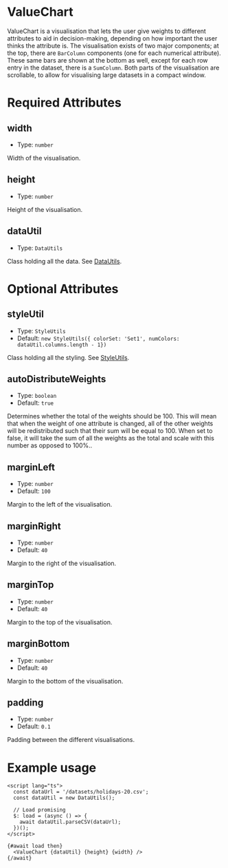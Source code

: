 # ValueChart

ValueChart is a visualisation that lets the user give weights to different attributes to aid in decision-making, depending on how important the user thinks the attribute is. The visualisation exists of two major components; at the top, there are `BarColumn` components (one for each numerical attribute). These same bars are shown at the bottom as well, except for each row entry in the dataset, there is a `SumColumn`.
Both parts of the visualisation are scrollable, to allow for visualising large datasets in a compact window.

# Required Attributes

## width

- Type: `number`

Width of the visualisation.

## height

- Type: `number`

Height of the visualisation.

## dataUtil

- Type: `DataUtils`

Class holding all the data. See [DataUtils](utils/dataUtils.md).

# Optional Attributes

## styleUtil

- Type: `StyleUtils`
- Default: `new StyleUtils({ colorSet: 'Set1', numColors: dataUtil.columns.length - 1})`

Class holding all the styling. See [StyleUtils](utils/styleUtils.md).

## autoDistributeWeights

- Type: `boolean`
- Default: `true`

Determines whether the total of the weights should be 100. This will mean that when the weight of one attribute is changed, all of the other weights will be redistributed such that their sum will be equal to 100. When set to false, it will take the sum of all the weights as the total and scale with this number as opposed to 100%..

## marginLeft

- Type: `number`
- Default: `100`

Margin to the left of the visualisation.

## marginRight

- Type: `number`
- Default: `40`

Margin to the right of the visualisation.

## marginTop

- Type: `number`
- Default: `40`

Margin to the top of the visualisation.

## marginBottom

- Type: `number`
- Default: `40`

Margin to the bottom of the visualisation.

## padding

- Type: `number`
- Default: `0.1`

Padding between the different visualisations.

# Example usage

```svelte
<script lang="ts">
  const dataUrl = '/datasets/holidays-20.csv';
  const dataUtil = new DataUtils();

  // Load promising
  $: load = (async () => {
    await dataUtil.parseCSV(dataUrl);
  })();
</script>

{#await load then}
  <ValueChart {dataUtil} {height} {width} />
{/await}
```
